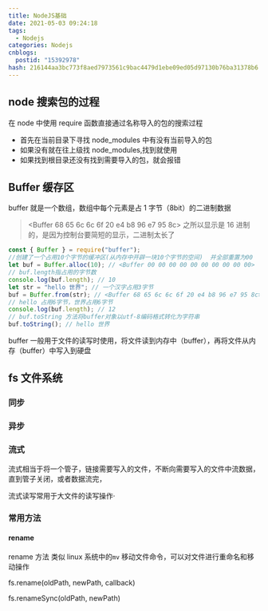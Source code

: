 ```yaml
---
title: NodeJS基础
date: 2021-05-03 09:24:18
tags:
  - Nodejs
categories: Nodejs
cnblogs:
  postid: "15392978"
hash: 216144aa3bc773f8aed7973561c9bac4479d1ebe09ed05d97130b76ba31378b6
---
```


## node 搜索包的过程

在 node 中使用 require 函数直接通过名称导入的包的搜索过程

- 首先在当前目录下寻找 node_modules 中有没有当前导入的包
- 如果没有就在往上级找 node_modules,找到就使用
- 如果找到根目录还没有找到需要导入的包，就会报错

## Buffer 缓存区

buffer 就是一个数组，数组中每个元素是占 1 字节（8bit）的二进制数据

> <Buffer 68 65 6c 6c 6f 20 e4 b8 96 e7 95 8c> 之所以显示是 16 进制的，是因为控制台要简短的显示，二进制太长了

```js
const { Buffer } = require("buffer");
//创建了一个占用10个字节的缓冲区(从内存中开辟一块10个字节的空间)  并全部重置为00
let buf = Buffer.alloc(10); // <Buffer 00 00 00 00 00 00 00 00 00 00>
// buf.length指占用的字节数
console.log(buf.length); // 10
let str = "hello 世界"; // 一个汉字占用3字节
buf = Buffer.from(str); // <Buffer 68 65 6c 6c 6f 20 e4 b8 96 e7 95 8c>
// hello 占用6字节，世界占用6字节
console.log(buf.length); // 12
// buf.toString 方法将buffer对象以utf-8编码格式转化为字符串
buf.toString(); // hello 世界
```

buffer 一般用于文件的读写时使用，将文件读到内存中（buffer），再将文件从内存（buffer）中写入到硬盘

## fs 文件系统

### 同步

### 异步

### 流式

流式相当于将一个管子，链接需要写入的文件，不断向需要写入的文件中流数据，直到管子关闭，或者数据流完，

流式读写常用于大文件的读写操作·

### 常用方法

#### rename

rename 方法 类似 linux 系统中的`mv` 移动文件命令，可以对文件进行重命名和移动操作

fs.rename(oldPath, newPath, callback)

fs.renameSync(oldPath, newPath)

